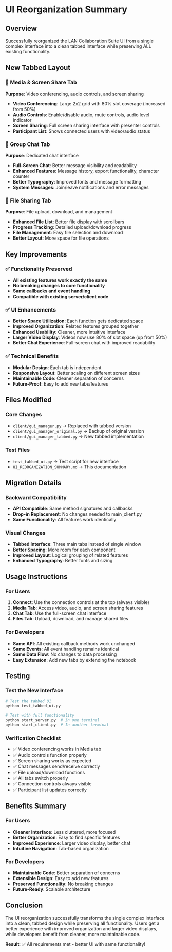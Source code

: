 # UI Reorganization Summary

## Overview
Successfully reorganized the LAN Collaboration Suite UI from a single complex interface into a clean tabbed interface while preserving ALL existing functionality.

## New Tabbed Layout

### 🎥 Media & Screen Share Tab
**Purpose**: Video conferencing, audio controls, and screen sharing
- **Video Conferencing**: Large 2x2 grid with 80% slot coverage (increased from 50%)
- **Audio Controls**: Enable/disable audio, mute controls, audio level indicator
- **Screen Sharing**: Full screen sharing interface with presenter controls
- **Participant List**: Shows connected users with video/audio status

### 💬 Group Chat Tab  
**Purpose**: Dedicated chat interface
- **Full-Screen Chat**: Better message visibility and readability
- **Enhanced Features**: Message history, export functionality, character counter
- **Better Typography**: Improved fonts and message formatting
- **System Messages**: Join/leave notifications and error messages

### 📁 File Sharing Tab
**Purpose**: File upload, download, and management
- **Enhanced File List**: Better file display with scrollbars
- **Progress Tracking**: Detailed upload/download progress
- **File Management**: Easy file selection and download
- **Better Layout**: More space for file operations

## Key Improvements

### ✅ Functionality Preserved
- **All existing features work exactly the same**
- **No breaking changes to core functionality**
- **Same callbacks and event handling**
- **Compatible with existing server/client code**

### ✅ UI Enhancements
- **Better Space Utilization**: Each function gets dedicated space
- **Improved Organization**: Related features grouped together
- **Enhanced Usability**: Cleaner, more intuitive interface
- **Larger Video Display**: Videos now use 80% of slot space (up from 50%)
- **Better Chat Experience**: Full-screen chat with improved readability

### ✅ Technical Benefits
- **Modular Design**: Each tab is independent
- **Responsive Layout**: Better scaling on different screen sizes
- **Maintainable Code**: Cleaner separation of concerns
- **Future-Proof**: Easy to add new tabs/features

## Files Modified

### Core Changes
- `client/gui_manager.py` → Replaced with tabbed version
- `client/gui_manager_original.py` → Backup of original version
- `client/gui_manager_tabbed.py` → New tabbed implementation

### Test Files
- `test_tabbed_ui.py` → Test script for new interface
- `UI_REORGANIZATION_SUMMARY.md` → This documentation

## Migration Details

### Backward Compatibility
- **API Compatible**: Same method signatures and callbacks
- **Drop-in Replacement**: No changes needed to main_client.py
- **Same Functionality**: All features work identically

### Visual Changes
- **Tabbed Interface**: Three main tabs instead of single window
- **Better Spacing**: More room for each component
- **Improved Layout**: Logical grouping of related features
- **Enhanced Typography**: Better fonts and sizing

## Usage Instructions

### For Users
1. **Connect**: Use the connection controls at the top (always visible)
2. **Media Tab**: Access video, audio, and screen sharing features
3. **Chat Tab**: Use the full-screen chat interface
4. **Files Tab**: Upload, download, and manage shared files

### For Developers
- **Same API**: All existing callback methods work unchanged
- **Same Events**: All event handling remains identical
- **Same Data Flow**: No changes to data processing
- **Easy Extension**: Add new tabs by extending the notebook

## Testing

### Test the New Interface
```bash
# Test the tabbed UI
python test_tabbed_ui.py

# Test with full functionality
python start_server.py  # In one terminal
python start_client.py  # In another terminal
```

### Verification Checklist
- ✅ Video conferencing works in Media tab
- ✅ Audio controls function properly
- ✅ Screen sharing works as expected
- ✅ Chat messages send/receive correctly
- ✅ File upload/download functions
- ✅ All tabs switch properly
- ✅ Connection controls always visible
- ✅ Participant list updates correctly

## Benefits Summary

### For Users
- **Cleaner Interface**: Less cluttered, more focused
- **Better Organization**: Easy to find specific features
- **Improved Experience**: Larger video display, better chat
- **Intuitive Navigation**: Tab-based organization

### For Developers
- **Maintainable Code**: Better separation of concerns
- **Extensible Design**: Easy to add new features
- **Preserved Functionality**: No breaking changes
- **Future-Ready**: Scalable architecture

## Conclusion

The UI reorganization successfully transforms the single complex interface into a clean, tabbed design while preserving all functionality. Users get a better experience with improved organization and larger video displays, while developers benefit from cleaner, more maintainable code.

**Result**: ✅ All requirements met - better UI with same functionality!
